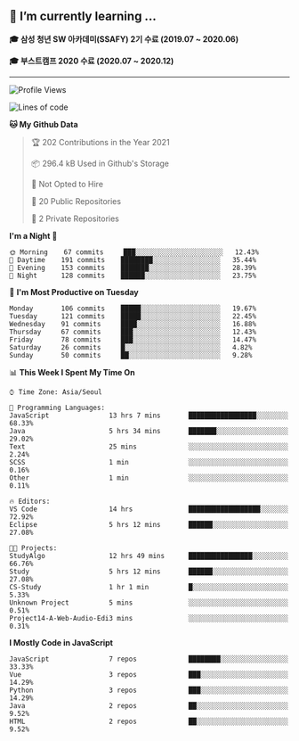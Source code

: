 ## 🌱 I’m currently learning ...

**🎓 삼성 청년 SW 아카데미(SSAFY) 2기 수료 (2019.07 ~ 2020.06)**

**🎓 부스트캠프 2020 수료 (2020.07 ~ 2020.12)**
 
-----

<!--START_SECTION:waka-->
![Profile Views](http://img.shields.io/badge/Profile%20Views-1-blue)

![Lines of code](https://img.shields.io/badge/From%20Hello%20World%20I%27ve%20Written-2.9%20million%20lines%20of%20code-blue)

**🐱 My Github Data** 

> 🏆 202 Contributions in the Year 2021
 > 
> 📦 296.4 kB Used in Github's Storage 
 > 
> 🚫 Not Opted to Hire
 > 
> 📜 20 Public Repositories 
 > 
> 🔑 2 Private Repositories  
 > 
**I'm a Night 🦉** 

```text
🌞 Morning    67 commits     ███░░░░░░░░░░░░░░░░░░░░░░   12.43% 
🌆 Daytime    191 commits    ████████░░░░░░░░░░░░░░░░░   35.44% 
🌃 Evening    153 commits    ███████░░░░░░░░░░░░░░░░░░   28.39% 
🌙 Night      128 commits    ██████░░░░░░░░░░░░░░░░░░░   23.75%

```
📅 **I'm Most Productive on Tuesday** 

```text
Monday       106 commits    █████░░░░░░░░░░░░░░░░░░░░   19.67% 
Tuesday      121 commits    █████░░░░░░░░░░░░░░░░░░░░   22.45% 
Wednesday    91 commits     ████░░░░░░░░░░░░░░░░░░░░░   16.88% 
Thursday     67 commits     ███░░░░░░░░░░░░░░░░░░░░░░   12.43% 
Friday       78 commits     ███░░░░░░░░░░░░░░░░░░░░░░   14.47% 
Saturday     26 commits     █░░░░░░░░░░░░░░░░░░░░░░░░   4.82% 
Sunday       50 commits     ██░░░░░░░░░░░░░░░░░░░░░░░   9.28%

```


📊 **This Week I Spent My Time On** 

```text
⌚︎ Time Zone: Asia/Seoul

💬 Programming Languages: 
JavaScript               13 hrs 7 mins       █████████████████░░░░░░░░   68.33% 
Java                     5 hrs 34 mins       ███████░░░░░░░░░░░░░░░░░░   29.02% 
Text                     25 mins             ░░░░░░░░░░░░░░░░░░░░░░░░░   2.24% 
SCSS                     1 min               ░░░░░░░░░░░░░░░░░░░░░░░░░   0.16% 
Other                    1 min               ░░░░░░░░░░░░░░░░░░░░░░░░░   0.11%

🔥 Editors: 
VS Code                  14 hrs              ██████████████████░░░░░░░   72.92% 
Eclipse                  5 hrs 12 mins       ██████░░░░░░░░░░░░░░░░░░░   27.08%

🐱‍💻 Projects: 
StudyAlgo                12 hrs 49 mins      ████████████████░░░░░░░░░   66.76% 
Study                    5 hrs 12 mins       ██████░░░░░░░░░░░░░░░░░░░   27.08% 
CS-Study                 1 hr 1 min          █░░░░░░░░░░░░░░░░░░░░░░░░   5.33% 
Unknown Project          5 mins              ░░░░░░░░░░░░░░░░░░░░░░░░░   0.51% 
Project14-A-Web-Audio-Edi3 mins              ░░░░░░░░░░░░░░░░░░░░░░░░░   0.31%

```

**I Mostly Code in JavaScript** 

```text
JavaScript               7 repos             ████████░░░░░░░░░░░░░░░░░   33.33% 
Vue                      3 repos             ███░░░░░░░░░░░░░░░░░░░░░░   14.29% 
Python                   3 repos             ███░░░░░░░░░░░░░░░░░░░░░░   14.29% 
Java                     2 repos             ██░░░░░░░░░░░░░░░░░░░░░░░   9.52% 
HTML                     2 repos             ██░░░░░░░░░░░░░░░░░░░░░░░   9.52%

```



<!--END_SECTION:waka-->
